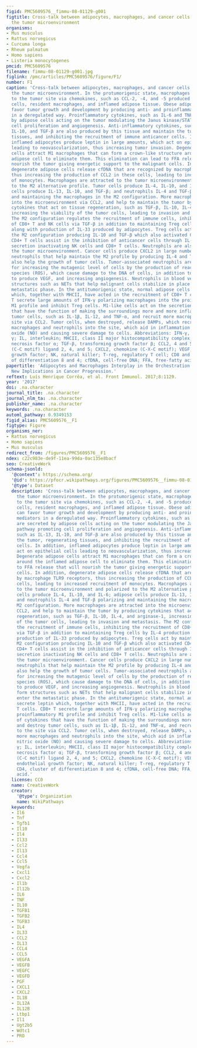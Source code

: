 ```yaml
---
figid: PMC5609576__fimmu-08-01129-g001
figtitle: Cross-talk between adipocytes, macrophages, and cancer cells modulating
  the tumor microenvironment
organisms:
- Mus musculus
- Rattus norvegicus
- Curcuma longa
- Rheum palmatum
- Homo sapiens
- Listeria monocytogenes
pmcid: PMC5609576
filename: fimmu-08-01129-g001.jpg
figlink: /pmc/articles/PMC5609576/figure/F1/
number: F1
caption: 'Cross-talk between adipocytes, macrophages, and cancer cells modulating
  the tumor microenvironment. In the protumorigenic state, macrophages are attracted
  to the tumor site via chemokines, such as CCL-2, -4, and -5 produced by malignant
  cells, resident macrophages, and inflamed adipose tissue. Obese adipose tissue can
  favor tumor growth and development by producing anti- and proinflammatory mediators
  in a deregulated way. Proinflammatory cytokines, such as IL-6 and TNF-α, are secreted
  by adipose cells acting on the tumor modulating the Janus kinase/STAT pathway promoting
  cell proliferation and angiogenesis. Anti-inflammatory cytokines, such as IL-13,
  IL-10, and TGF-β are also produced by this tissue and maintain the tumor, regenerating
  tissues, and inhibiting the recruitment of immune anticancer cells. In addition,
  inflamed adipocytes produce leptin in large amounts, which act on epithelial cells
  leading to neovascularization, thus increasing tumor invasion. Degenerate adipose
  cells attract M1 macrophages that can form a crown-like structure around the inflamed
  adipose cell to eliminate them. This elimination can lead to FFA release that will
  nourish the tumor giving energetic support to the malignant cells. In addition,
  degenerate adipose cells release cfDNA that are recognized by macrophage TLR9 receptors,
  thus increasing the production of CCL2 in these cells, leading to increased recruitment
  of monocytes. Macrophages are attracted to the tumor microenvironment and polarized
  to the M2 alternative profile. Tumor cells produce IL-4, IL-10, and IL-6; adipose
  cells produce IL-13, IL-10, and TGF-β; and neutrophils IL-4 and TGF-β polarizing
  and maintaining the macrophages in the M2 configuration. More macrophages are attracted
  into the microenvironment via CCL2, and help to maintain the tumor by producing
  cytokines that act on tissue regeneration, such as TGF-β, IL-10, IL-4, and arginase-1,
  increasing the viability of the tumor cells, leading to invasion and metastasis.
  The M2 configuration regulates the recruitment of immune cells, inhibiting the recruitment
  of CD8+ T and NK cells via TGF-β in addition to maintaining Treg cells by IL-4 production
  along with production of IL-33 produced by adipocytes. Treg cells act by maintaining
  the M2 configuration producing IL-10 and TGF-β which also activated CD4+ T activation.
  CD4+ T cells assist in the inhibition of anticancer cells through IL-10 and TGF-β
  secretion inactivating NK cells and CD8+ T cells. Neutrophils are also found in
  the tumor microenvironment. Cancer cells produce CXCL2 in large numbers, recruiting
  neutrophils that help maintain the M2 profile by producing IL-4 and TGF-β, which
  also help the growth of tumor cells. Tumor-associated neutrophils are responsible
  for increasing the mutagenic level of cells by the production of reactive oxygen
  species (ROS), which cause damage to the DNA of cells, in addition to M2 macrophages,
  to produce VEGF, and increasing angiogenesis. Neutrophils in blood vessels may form
  structures such as NETs that help malignant cells stabilize in place and enter the
  metastatic phase. In the antitumorigenic state, normal adipose cells secrete leptin
  which, together with MHCII, have acted in the recruitment of CD8+ T cells. CD8+
  T secrete large amounts of IFN-γ polarizing macrophages into the proinflammatory
  M1 profile and inhibit Treg cells. M1-like cells act on the secretion of cytokines
  that have the function of making the surroundings more and more inflamed and destroy
  tumor cells, such as IL-1β, IL-12, and TNF-α, and recruit more macrophages to the
  site via CCL2. Tumor cells, when destroyed, release DAMPs, which recruiting more
  macrophages and neutrophils into the site, which aid in inflammation secreting nitric
  oxide (NO) and causing severe damage to cells. Abbreviations: IFN-γ, interferon
  γ; IL, interleukin; MHCII, class II major histocompatibility complex; TNF-α, tumor
  necrosis factor α; TGF-β, transforming growth factor β; CCL2, 4 and 5, chemokine
  (C-C motif) ligand 2, 4, and 5; CXCL2, chemokine (C-X-C motif); VEGF, vascular endothelial
  growth factor; NK, natural killer; T-reg, regulatory T cell; CD8 and CD4, cluster
  of differentiation 8 and 4; cfDNA, cell-free DNA; FFA, free-fatty acid.'
papertitle: 'Adipocytes and Macrophages Interplay in the Orchestration of Tumor Microenvironment:
  New Implications in Cancer Progression.'
reftext: Luís Henrique Corrêa, et al. Front Immunol. 2017;8:1129.
year: '2017'
doi: .na.character
journal_title: .na.character
journal_nlm_ta: .na.character
publisher_name: .na.character
keywords: .na.character
automl_pathway: 0.9349153
figid_alias: PMC5609576__F1
figtype: Figure
organisms_ner:
- Rattus norvegicus
- Homo sapiens
- Mus musculus
redirect_from: /figures/PMC5609576__F1
ndex: c22c983e-de9f-11ea-99da-0ac135e8bacf
seo: CreativeWork
schema-jsonld:
  '@context': https://schema.org/
  '@id': https://pfocr.wikipathways.org/figures/PMC5609576__fimmu-08-01129-g001.html
  '@type': Dataset
  description: 'Cross-talk between adipocytes, macrophages, and cancer cells modulating
    the tumor microenvironment. In the protumorigenic state, macrophages are attracted
    to the tumor site via chemokines, such as CCL-2, -4, and -5 produced by malignant
    cells, resident macrophages, and inflamed adipose tissue. Obese adipose tissue
    can favor tumor growth and development by producing anti- and proinflammatory
    mediators in a deregulated way. Proinflammatory cytokines, such as IL-6 and TNF-α,
    are secreted by adipose cells acting on the tumor modulating the Janus kinase/STAT
    pathway promoting cell proliferation and angiogenesis. Anti-inflammatory cytokines,
    such as IL-13, IL-10, and TGF-β are also produced by this tissue and maintain
    the tumor, regenerating tissues, and inhibiting the recruitment of immune anticancer
    cells. In addition, inflamed adipocytes produce leptin in large amounts, which
    act on epithelial cells leading to neovascularization, thus increasing tumor invasion.
    Degenerate adipose cells attract M1 macrophages that can form a crown-like structure
    around the inflamed adipose cell to eliminate them. This elimination can lead
    to FFA release that will nourish the tumor giving energetic support to the malignant
    cells. In addition, degenerate adipose cells release cfDNA that are recognized
    by macrophage TLR9 receptors, thus increasing the production of CCL2 in these
    cells, leading to increased recruitment of monocytes. Macrophages are attracted
    to the tumor microenvironment and polarized to the M2 alternative profile. Tumor
    cells produce IL-4, IL-10, and IL-6; adipose cells produce IL-13, IL-10, and TGF-β;
    and neutrophils IL-4 and TGF-β polarizing and maintaining the macrophages in the
    M2 configuration. More macrophages are attracted into the microenvironment via
    CCL2, and help to maintain the tumor by producing cytokines that act on tissue
    regeneration, such as TGF-β, IL-10, IL-4, and arginase-1, increasing the viability
    of the tumor cells, leading to invasion and metastasis. The M2 configuration regulates
    the recruitment of immune cells, inhibiting the recruitment of CD8+ T and NK cells
    via TGF-β in addition to maintaining Treg cells by IL-4 production along with
    production of IL-33 produced by adipocytes. Treg cells act by maintaining the
    M2 configuration producing IL-10 and TGF-β which also activated CD4+ T activation.
    CD4+ T cells assist in the inhibition of anticancer cells through IL-10 and TGF-β
    secretion inactivating NK cells and CD8+ T cells. Neutrophils are also found in
    the tumor microenvironment. Cancer cells produce CXCL2 in large numbers, recruiting
    neutrophils that help maintain the M2 profile by producing IL-4 and TGF-β, which
    also help the growth of tumor cells. Tumor-associated neutrophils are responsible
    for increasing the mutagenic level of cells by the production of reactive oxygen
    species (ROS), which cause damage to the DNA of cells, in addition to M2 macrophages,
    to produce VEGF, and increasing angiogenesis. Neutrophils in blood vessels may
    form structures such as NETs that help malignant cells stabilize in place and
    enter the metastatic phase. In the antitumorigenic state, normal adipose cells
    secrete leptin which, together with MHCII, have acted in the recruitment of CD8+
    T cells. CD8+ T secrete large amounts of IFN-γ polarizing macrophages into the
    proinflammatory M1 profile and inhibit Treg cells. M1-like cells act on the secretion
    of cytokines that have the function of making the surroundings more and more inflamed
    and destroy tumor cells, such as IL-1β, IL-12, and TNF-α, and recruit more macrophages
    to the site via CCL2. Tumor cells, when destroyed, release DAMPs, which recruiting
    more macrophages and neutrophils into the site, which aid in inflammation secreting
    nitric oxide (NO) and causing severe damage to cells. Abbreviations: IFN-γ, interferon
    γ; IL, interleukin; MHCII, class II major histocompatibility complex; TNF-α, tumor
    necrosis factor α; TGF-β, transforming growth factor β; CCL2, 4 and 5, chemokine
    (C-C motif) ligand 2, 4, and 5; CXCL2, chemokine (C-X-C motif); VEGF, vascular
    endothelial growth factor; NK, natural killer; T-reg, regulatory T cell; CD8 and
    CD4, cluster of differentiation 8 and 4; cfDNA, cell-free DNA; FFA, free-fatty
    acid.'
  license: CC0
  name: CreativeWork
  creator:
    '@type': Organization
    name: WikiPathways
  keywords:
  - Il6
  - Tnf
  - Tgfb1
  - Il10
  - Il4
  - Il33
  - Ccl2
  - Il13
  - Ccl4
  - Ccl5
  - Vegfa
  - Cxcl1
  - Cxcl2
  - Il1b
  - Il12b
  - IL6
  - TNF
  - IL10
  - TGFB1
  - TGFB2
  - TGFB3
  - IL4
  - IL33
  - CCL2
  - IL13
  - CCL4
  - CCL5
  - VEGFA
  - VEGFB
  - VEGFC
  - VEGFD
  - PGF
  - CXCL1
  - CXCL2
  - IL1B
  - IL12A
  - IL12B
  - Ltbp1
  - Il1
  - Ugt2b5
  - Wdtc1
  - PRO
---
```

